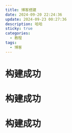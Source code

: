 ```yaml
---
title: 博客搭建
date: 2024-09-20 22:24:36
update: 2024-09-23 00:27:36
description: 哈哈
sticky: true
categories: 
  - 教程
tags: 
  - 博客
---
```


# 构建成功

# 构建成功

# 构建成功

